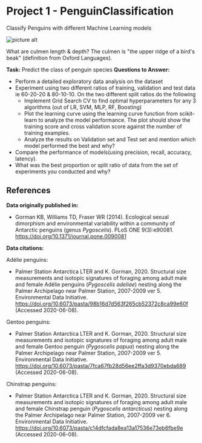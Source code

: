 # Project 1 - PenguinClassification
Classify Penguins with different Machine Learning models

![picture alt](https://github.com/allisonhorst/palmerpenguins/raw/master/man/figures/lter_penguins.png)

What are culmen length & depth?
The culmen is "the upper ridge of a bird's beak" (definition from Oxford Languages).

**Task:** Predict the class of penguin species
**Questions to Answer:**
* Perform a detailed exploratory data analysis on the dataset
* Experiment using two different ratios of training, validation and test data ie 60-20-20 & 80-10-10. On the two different split ratios do the following
  * Implement Grid Search CV to find optimal hyperparameters for any 3 algorithms (out of LR, SVM, MLP, RF, Boosting)
  * Plot the learning curve using the learning curve function from scikit-learn to analyze the model performance. The plot should show the training score and cross validation score against the number of training examples.
  * Analyze the results on Validation set and Test set and mention which model performed the best and why?
* Compare the performance of models(using precision, recall, accuracy, latency).
* What was the best proportion or split ratio of data from the set of experiments you conducted and why?

## References

**Data originally published in:**

  - Gorman KB, Williams TD, Fraser WR (2014). Ecological sexual
    dimorphism and environmental variability within a community of
    Antarctic penguins (genus *Pygoscelis*). PLoS ONE 9(3):e90081.
    <https://doi.org/10.1371/journal.pone.0090081>

**Data citations:**

Adélie penguins:

  - Palmer Station Antarctica LTER and K. Gorman, 2020. Structural size
    measurements and isotopic signatures of foraging among adult male
    and female Adélie penguins (*Pygoscelis adeliae*) nesting along the
    Palmer Archipelago near Palmer Station, 2007-2009 ver 5.
    Environmental Data Initiative.
    <https://doi.org/10.6073/pasta/98b16d7d563f265cb52372c8ca99e60f>
    (Accessed 2020-06-08).

Gentoo penguins:

  - Palmer Station Antarctica LTER and K. Gorman, 2020. Structural size
    measurements and isotopic signatures of foraging among adult male
    and female Gentoo penguin (*Pygoscelis papua*) nesting along the
    Palmer Archipelago near Palmer Station, 2007-2009 ver 5.
    Environmental Data Initiative.
    <https://doi.org/10.6073/pasta/7fca67fb28d56ee2ffa3d9370ebda689>
    (Accessed 2020-06-08).

Chinstrap penguins:

  - Palmer Station Antarctica LTER and K. Gorman, 2020. Structural size
    measurements and isotopic signatures of foraging among adult male
    and female Chinstrap penguin (*Pygoscelis antarcticus*) nesting
    along the Palmer Archipelago near Palmer Station, 2007-2009 ver 6.
    Environmental Data Initiative.
    <https://doi.org/10.6073/pasta/c14dfcfada8ea13a17536e73eb6fbe9e>
    (Accessed 2020-06-08).
